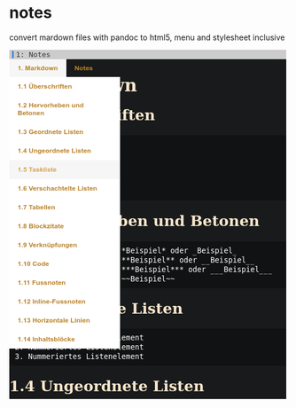 # notes

convert mardown files with pandoc to html5, menu and stylesheet inclusive

![](screenshot.png)
